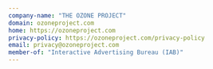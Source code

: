 ```yaml
---
company-name: "THE OZONE PROJECT"
domain: ozoneproject.com
home: https://ozoneproject.com
privacy-policy: https://ozoneproject.com/privacy-policy
email: privacy@ozoneproject.com
member-of: "Interactive Advertising Bureau (IAB)"
---
```





